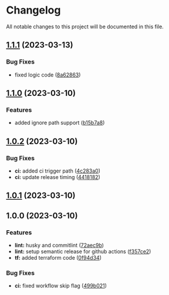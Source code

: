 # Changelog

All notable changes to this project will be documented in this file.

## [1.1.1](https://github.com/notespacejp/terraform-aws-cloudfront-functions-basic-auth/compare/v1.1.0...v1.1.1) (2023-03-13)


### Bug Fixes

* fixed logic code ([8a62863](https://github.com/notespacejp/terraform-aws-cloudfront-functions-basic-auth/commit/8a62863c10db5ebfe39a5bd07518ca549a1316e5))

## [1.1.0](https://github.com/notespacejp/terraform-aws-cloudfront-functions-basic-auth/compare/v1.0.2...v1.1.0) (2023-03-10)


### Features

* added ignore path support ([b15b7a8](https://github.com/notespacejp/terraform-aws-cloudfront-functions-basic-auth/commit/b15b7a8d09eceadf3421f05f115410d4c79e3a74))

## [1.0.2](https://github.com/notespacejp/terraform-aws-cloudfront-functions-basic-auth/compare/v1.0.1...v1.0.2) (2023-03-10)


### Bug Fixes

* **ci:** added ci trigger path ([4c283a0](https://github.com/notespacejp/terraform-aws-cloudfront-functions-basic-auth/commit/4c283a0471bce287aac4431a23ce96c38240d0ca))
* **ci:** update release timing ([4418182](https://github.com/notespacejp/terraform-aws-cloudfront-functions-basic-auth/commit/4418182335cc6e29943ddb597707f8f38f9e153e))

## [1.0.1](https://github.com/notespacejp/terraform-cloudfront-functions-basic-auth/compare/v1.0.0...v1.0.1) (2023-03-10)

## 1.0.0 (2023-03-10)


### Features

* **lint:** husky and commitlint ([72aec9b](https://github.com/notespacejp/terraform-aws-cloudfront-functions-basic-auth/commit/72aec9be990af08f807ae5001079b845605c9a5e))
* **lint:** setup semantic release for github actions ([f357ce2](https://github.com/notespacejp/terraform-aws-cloudfront-functions-basic-auth/commit/f357ce25d6db27d1e6d85a7f10e378b03833acd6))
* **tf:** added terraform code ([0f94d34](https://github.com/notespacejp/terraform-aws-cloudfront-functions-basic-auth/commit/0f94d34e9080451a2c0c3c88d4cda3414a0db214))


### Bug Fixes

* **ci:** fixed workflow skip flag ([499b021](https://github.com/notespacejp/terraform-aws-cloudfront-functions-basic-auth/commit/499b021e462bc2c0288f8b37fe63d71d13ec2c3b))
